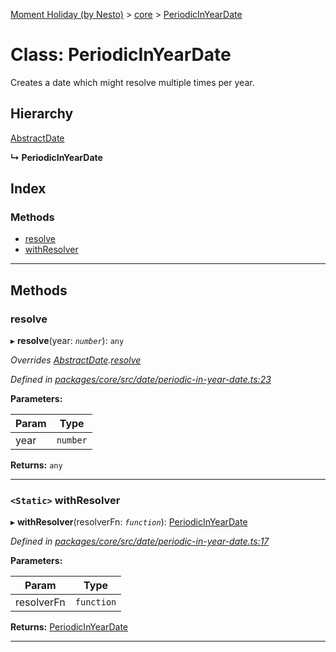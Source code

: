 [Moment Holiday (by Nesto)](../README.md) > [core](../modules/core.md) > [PeriodicInYearDate](../classes/core.periodicinyeardate.md)

# Class: PeriodicInYearDate

Creates a date which might resolve multiple times per year.

## Hierarchy

 [AbstractDate](core.abstractdate.md)

**↳ PeriodicInYearDate**

## Index

### Methods

* [resolve](core.periodicinyeardate.md#resolve)
* [withResolver](core.periodicinyeardate.md#withresolver)

---

## Methods

<a id="resolve"></a>

###  resolve

▸ **resolve**(year: *`number`*): `any`

*Overrides [AbstractDate](core.abstractdate.md).[resolve](core.abstractdate.md#resolve)*

*Defined in [packages/core/src/date/periodic-in-year-date.ts:23](https://github.com/nesto-software/moment-holiday/blob/72ce1a6/packages/core/src/date/periodic-in-year-date.ts#L23)*

**Parameters:**

| Param | Type |
| ------ | ------ |
| year | `number` |

**Returns:** `any`

___
<a id="withresolver"></a>

### `<Static>` withResolver

▸ **withResolver**(resolverFn: *`function`*): [PeriodicInYearDate](core.periodicinyeardate.md)

*Defined in [packages/core/src/date/periodic-in-year-date.ts:17](https://github.com/nesto-software/moment-holiday/blob/72ce1a6/packages/core/src/date/periodic-in-year-date.ts#L17)*

**Parameters:**

| Param | Type |
| ------ | ------ |
| resolverFn | `function` |

**Returns:** [PeriodicInYearDate](core.periodicinyeardate.md)

___

